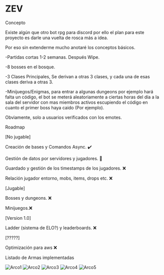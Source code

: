 # ZEV

Concepto

Existe algún que otro bot rpg para discord por ello el plan para este proyecto es darle una vuelta de rosca más a idea.

Por eso sin extenderme mucho anotaré los conceptos básicos.

-Partidas cortas 1-2 semanas. Después Wipe.

-8 bosses en el bosque.

-3 Clases Principales, Se derivan a otras 3 clases, y cada una de esas clases deriva a otras 3.

-Minijuegos/Enigmas, para entrar a algunas dungeons por ejemplo hará falta un código, el bot se meterá aleatoriamente a ciertas 
horas del día a la sala del servidor con mas miembros activos escupiendo el código en cuanto el primer boss haya caido (Por 
ejemplo).

Obviamente, solo a usuarios verificados con los emotes.

Roadmap

[No jugable]

Creación de bases y Comandos Async. ✔️

Gestión de datos por servidores y jugadores. 🚧

Guardado y gestión de los timestamps de los jugadores. ❌

Relación jugador entorno, mobs, items, drops etc. ❌

[Jugable]

Bosses y dungeons. ❌

Minijuegos.❌

[Version 1.0]

Ladder (sistema de ELO?) y leaderboards. ❌


[?????]


Optimización para aws ❌

Listado de Armas implementadas


![Arco1](https://user-images.githubusercontent.com/55221433/148049227-6388e6c9-8851-4308-9906-2cf42a1c1fe6.png)
![Arco2](https://user-images.githubusercontent.com/55221433/148049228-88d14f10-2434-4244-97d2-6111b341775d.png)
![Arco3](https://user-images.githubusercontent.com/55221433/148049229-bb819e7c-d950-4179-8713-fb85dfe7eb44.png)
![Arco4](https://user-images.githubusercontent.com/55221433/148049231-e65271a0-61a9-4da6-b485-aae23fb7215d.png)
![Arco5](https://user-images.githubusercontent.com/55221433/148049233-6000211f-17fc-4193-872b-c262209a7272.png)
